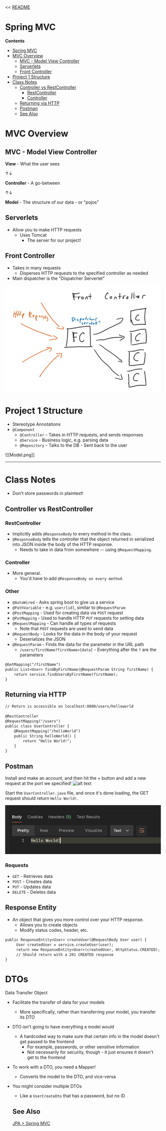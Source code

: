 << [README](./README.md)

# Spring MVC

**Contents**
- [Spring MVC](#spring-mvc)
- [MVC Overview](#mvc-overview)
  - [MVC - Model View Controller](#mvc---model-view-controller)
  - [Serverlets](#serverlets)
  - [Front Controller](#front-controller)
- [Project 1 Structure](#project-1-structure)
- [Class Notes](#class-notes)
  - [Controller vs RestController](#controller-vs-restcontroller)
    - [RestController](#restcontroller)
    - [Controller](#controller)
  - [Returning via HTTP](#returning-via-http)
  - [Postman](#postman)
  - [See Also](#see-also)

# MVC Overview

## MVC - Model View Controller

**View** - What the user sees

↑↓

**Controller** - A go-between

↑↓

**Model** - The structure of our data - or "pojos"

## Serverlets

 - Allow you to make HTTP requests
   - Uses Tomcat
     - The server for our project!

## Front Controller

 - Takes in many requests
   - Disperses HTTP requests to the specified controller as needed
 - Main dispatcher is the "Dispatcher Serverlet"

![alt text](<Images/Front Controller.png>)

# Project 1 Structure
 - Stereotype Annotations
 - `@Component`
   - `@Controller` - Takes in HTTP requests, and sends responses
   - `@Service` - Business logic, e.g. parsing data
   - `@Repository` - Talks to the DB - Sent back to the user

![[Model.png]]

---

# Class Notes

 - Don't store passwords in plaintext!

## Controller vs RestController

### RestController
 - Implicitly adds `@ResponseBody` to every method in the class.
 - `@ResponseBody` tells the controller that the object returned in serialized into JSON inside the body of the HTTP response.
	 - Needs to take in data from somewhere -- using `@RequestMapping`.

### Controller
 - More general.
	 - You'd have to add `@ResponseBody on every method`.

### Other
 - `@AutoWired` - Asks spring boot to give us a service
 - `@PathVariable` - e.g. `user/[id]`, similar to `@RequestParam`
 - `@PostMapping` - Used for creating data via `POST` request
 - `@PutMapping` - Used to handle HTTP `PUT` requests for setting data
 - `@RequestMapping` - Can handle all types of requests
	 - Note that `POST` requests are used to send data
 - `@RequestBody` - Looks for the data in the body of your request
	 - Deserializes the JSON
 - `@RequestParam` - Finds the data for the parameter in the URL path
	 - `/users/firstName?firstName=[data]` - Everything after the `?` are the parameters
```
@GetMapping("/firstName")
public List<User> findByFirstName(@RequestParam String firstName) {
    return service.findUsersByFirstName(firstName);
}
```

## Returning via HTTP
```
// Return is accessible on localhost:8080/users/helloworld

@RestController
@RequestMapping("/users")
public class UserController {
    @RequestMapping("/helloWorld")
    public String helloWorld() {
        return "Hello World!";
    }
}
```

## Postman

Install and make an account, and then hit the + button and add a new request at the port we specified!
![alt text](<PostMan.png>)

Start the `UserController.java` file, and once it's done loading, the GET request should return `Hello World!`.

![](Images/Postman%20Result.png)

### Requests
 - `GET` - Retrieves data
 - `POST` - Creates data
 - `PUT` - Updates data
 - `DELETE` - Deletes data

## Response Entity
 - An object that gives you more control over your HTTP response.
	 - Allows you to create objects
	 - Modify status codes, header, etc.

```
public ResponseEntity<User> createUser(@RequestBody User user) {
     User createdUser = service.createUser(user);
     return new ResponseEntity<User>(createdUser, HttpStatus.CREATED);
     // Should return with a 201 CREATED response
}
```

# DTOs

Data Transfer Object
 - Facilitate the transfer of data for your models
	 - More specifically, rather than transferring your model, you transfer its DTO
 - DTO isn't going to have everything a model would
	 - A hardcoded way to make sure that certain info in the model doesn't get passed to the frontend
		 - For example, passwords, or other sensitive information
		 - Not necessarily for security, though - it just ensures it doesn't get to the frontend
 - To work with a DTO, you need a Mapper!
	 - Converts the model to the DTO, and vice-versa
 - You might consider multiple DTOs
	 - Like a `UserCreateDto` that has a password, but no ID

   ## See Also
   [JPA > Spring MVC](./More%20JPA.md#spring-mvc)



